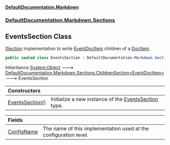 #### [DefaultDocumentation.Markdown](index.md 'index')
### [DefaultDocumentation.Markdown.Sections](index.md#DefaultDocumentation.Markdown.Sections 'DefaultDocumentation.Markdown.Sections')

## EventsSection Class

[ISection](https://github.com/Doraku/DefaultDocumentation/blob/master/documentation/api/ISection.md 'DefaultDocumentation.Api.ISection') implementation to write [EventDocItem](https://github.com/Doraku/DefaultDocumentation/blob/master/documentation/api/EventDocItem.md 'DefaultDocumentation.Models.Members.EventDocItem') children of a [DocItem](https://github.com/Doraku/DefaultDocumentation/blob/master/documentation/api/DocItem.md 'DefaultDocumentation.Models.DocItem').

```csharp
public sealed class EventsSection : DefaultDocumentation.Markdown.Sections.ChildrenSection<DefaultDocumentation.Models.Members.EventDocItem>
```

Inheritance [System.Object](https://docs.microsoft.com/en-us/dotnet/api/System.Object 'System.Object') &#129106; [DefaultDocumentation.Markdown.Sections.ChildrenSection&lt;](ChildrenSection_T_.md 'DefaultDocumentation.Markdown.Sections.ChildrenSection<T>')[EventDocItem](https://github.com/Doraku/DefaultDocumentation/blob/master/documentation/api/EventDocItem.md 'DefaultDocumentation.Models.Members.EventDocItem')[&gt;](ChildrenSection_T_.md 'DefaultDocumentation.Markdown.Sections.ChildrenSection<T>') &#129106; EventsSection

| Constructors | |
| :--- | :--- |
| [EventsSection()](EventsSection.EventsSection().md 'DefaultDocumentation.Markdown.Sections.EventsSection.EventsSection()') | Initialize a new instance of the [EventsSection](EventsSection.md 'DefaultDocumentation.Markdown.Sections.EventsSection') type. |

| Fields | |
| :--- | :--- |
| [ConfigName](EventsSection.ConfigName.md 'DefaultDocumentation.Markdown.Sections.EventsSection.ConfigName') | The name of this implementation used at the configuration level. |
